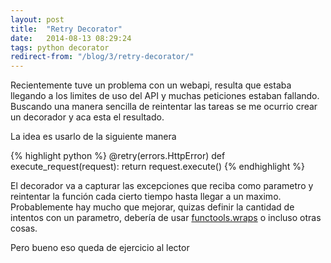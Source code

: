 ```yaml
---
layout: post
title:  "Retry Decorator"
date:   2014-08-13 08:29:24
tags: python decorator
redirect-from: "/blog/3/retry-decorator/"
---
```

Recientemente tuve un problema con un webapi, resulta que estaba llegando a los limites de uso del API y muchas peticiones estaban fallando. Buscando una manera sencilla de reintentar las tareas se me ocurrio crear un decorador y aca esta el resultado.

<script src="https://gist.github.com/armonge/b1b9b54a7add1c3fbd24.js"></script>

La idea es usarlo de la siguiente manera

{% highlight python %}
@retry(errors.HttpError)
def execute_request(request):
    return request.execute()
{% endhighlight %}

El decorador va a capturar las excepciones que reciba como parametro y reintentar la función cada cierto tiempo hasta llegar a un maximo. Probablemente hay mucho que mejorar, quizas definir la cantidad de intentos con un parametro, debería de usar [functools.wraps](https://docs.python.org/2/library/functools.html#functools.wraps "functools.wraps") o incluso otras cosas.

Pero bueno eso queda de ejercicio al lector
